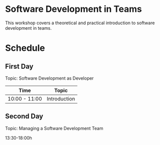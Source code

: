 # Software Development in Teams

This workshop covers a theoretical and practical introduction to software
development in teams.

# Schedule

## First Day

Topic: Software Development as Developer

|Time         |Topic                                  |
|-------------|---------------------------------------|
|10:00 - 11:00|Introduction                           |

## Second Day

Topic: Managing a Software Development Team

13:30-18:00h
